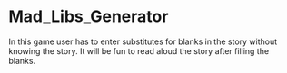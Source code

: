 # Mad_Libs_Generator
In this game user has to enter substitutes for blanks in the story without knowing the story. It will be fun to read aloud the story after filling the blanks.
